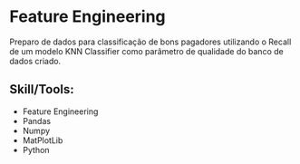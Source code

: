 # Feature Engineering

Preparo de dados para classificação de bons pagadores utilizando o Recall de um modelo KNN Classifier como parâmetro de qualidade do banco de dados criado.

## **Skill/Tools**:
- Feature Engineering
- Pandas
- Numpy
- MatPlotLib
- Python

